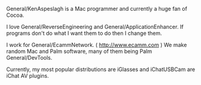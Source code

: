 

General/KenAspeslagh is a Mac programmer and currently a huge fan of Cocoa.  

I love General/ReverseEngineering and General/ApplicationEnhancer.  If programs don't do what I want them to do then I change them.

I work for General/EcammNetwork. ( http://www.ecamm.com )  We make random Mac and Palm software, many of them being Palm General/DevTools.

Currently, my most popular distributions are iGlasses and iChatUSBCam are iChat AV plugins.